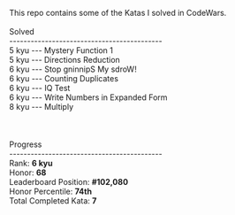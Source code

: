This repo contains some of the Katas I solved in CodeWars. <br>
<br>
Solved <br>
------------------------------------------- <br>
5 kyu --- Mystery Function 1 <br>
5 kyu --- Directions Reduction <br>
6 kyu --- Stop gninnipS My sdroW! <br>
6 kyu --- Counting Duplicates <br>
6 kyu --- IQ Test <br>
6 kyu --- Write Numbers in Expanded Form <br>
8 kyu --- Multiply <br>
<br>
<br>
<br>
Progress<br>
------------------------------------------- <br>
Rank: <strong>6 kyu</strong><br>
Honor: <strong>68</strong><br>
Leaderboard Position: <strong>#102,080</strong><br>
Honor Percentile: <strong>74th</strong><br>
Total Completed Kata: <strong>7</strong><br>
